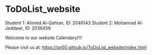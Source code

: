# ToDoList_website

Student 1: Ahmed Al-Qahtan, ID: 2046143
Student 2: Mohannad Al-Jeddawi, ID: 2036459

Welcome to our website Calendary!!!!

Please visit us at: https://qn50.github.io/ToDoList_website/index.html
